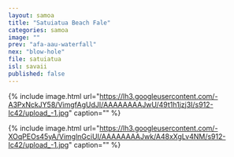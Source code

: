 ```yaml
---
layout: samoa
title: "Satuiatua Beach Fale"
categories: samoa
image: ""
prev: "afa-aau-waterfall"
nex: "blow-hole"
file: satuiatua
isl: savaii
published: false
---
```


{% include image.html url="https://lh3.googleusercontent.com/-A3PxNckJY58/VimgfAgUdJI/AAAAAAAAJwU/49t1h1jzj3I/s912-Ic42/upload_-1.jpg" caption="" %}

{% include image.html url="https://lh3.googleusercontent.com/-XOqPEOs45yA/VimglnGciUI/AAAAAAAAJwk/A48xXgLv4NM/s912-Ic42/upload_-1.jpg" caption="" %}